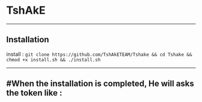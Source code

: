 TshAkE
==============

______________________________________________________________________________________________________________________

Installation
------------

install :
```git clone https://github.com/TshAkETEAM/Tshake && cd Tshake && chmod +x install.sh && ./install.sh```

______________________________________________________________________________________________________________________

#When the installation is completed, He will asks the token
like :
------
